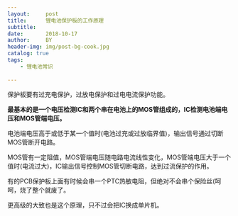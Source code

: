 ```yaml
---
layout:     post
title:      锂电池保护板的工作原理
subtitle:   
date:       2018-10-17
author:     BY
header-img: img/post-bg-cook.jpg
catalog: true
tags:
    - 锂电池常识
    
---
```


保护板要有过充电保护，过放电保护和过电电流保护功能。

**最基本的是一个电压检测IC和两个串在电池上的MOS管组成的，IC检测电池端电压和MOS管端电压。**



电池端电压高于或低于某一个值时(电池过充或过放临界值)，输出信号通过切断MOS管断开电路。



MOS管有一定阻值，MOS管端电压随电路电流线性变化，MOS管端电压大于一个值时(电流过大)，IC输出信号控制MOS管切断电路，达到过流保护的作用。 



有的PCB保护板上面有时候会串一个PTC热敏电阻，但绝对不会串个保险丝(呵呵，烧了整个就废了。



更高级的大致也是这个原理，只不过会把IC换成单片机。